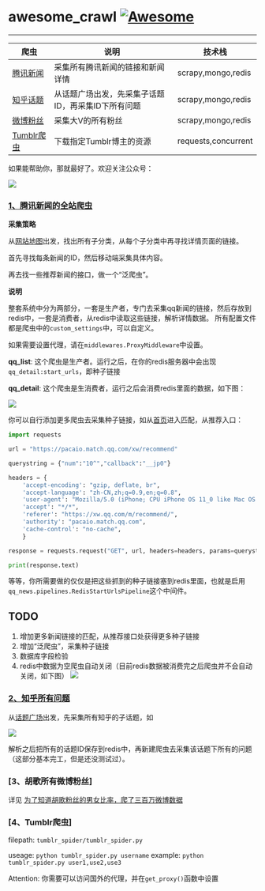 

# awesome_crawl [![Awesome](https://cdn.rawgit.com/sindresorhus/awesome/d7305f38d29fed78fa85652e3a63e154dd8e8829/media/badge.svg)](https://github.com/sindresorhus/awesome) 

---

| 爬虫                        | 说明             | 技术栈 |
| ------------------------- | -------------- | -------------- |
| [腾讯新闻](https://github.com/zhangslob/awesome_crawl#1%E8%85%BE%E8%AE%AF%E6%96%B0%E9%97%BB%E7%9A%84%E5%85%A8%E7%AB%99%E7%88%AC%E8%99%AB) | 采集所有腾讯新闻的链接和新闻详情        | scrapy,mongo,redis |
| [知乎话题](https://github.com/zhangslob/awesome_crawl#2%E7%9F%A5%E4%B9%8E%E6%89%80%E6%9C%89%E9%97%AE%E9%A2%98)                       | 从话题广场出发，先采集子话题ID，再采集ID下所有问题          | scrapy,mongo,redis |
| [微博粉丝](https://github.com/zhangslob/awesome_crawl#3%E8%83%A1%E6%AD%8C%E6%89%80%E6%9C%89%E5%BE%AE%E5%8D%9A%E7%B2%89%E4%B8%9D)                | 采集大V的所有粉丝          | scrapy,mongo,redis |
| [Tumblr爬虫](https://github.com/zhangslob/awesome_crawl#4tumblr%E7%88%AC%E8%99%AB) | 下载指定Tumblr博主的资源 | requests,concurrent |



如果能帮助你，那就最好了。欢迎关注公众号：

![](https://ws4.sinaimg.cn/large/006tKfTcly1g0zrwffcfbj309k09kjrc.jpg)




### [1、腾讯新闻的全站爬虫](https://github.com/zhangslob/awesome_crawl/tree/master/qq_news/qq_news)

**采集策略**

从[网站地图](http://www.qq.com/map/)出发，找出所有子分类，从每个子分类中再寻找详情页面的链接。

首先寻找每条新闻的ID，然后移动端采集具体内容。

再去找一些推荐新闻的接口，做一个“泛爬虫”。

**说明**

整套系统中分为两部分，一套是生产者，专门去采集qq新闻的链接，然后存放到redis中，一套是消费者，从redis中读取这些链接，解析详情数据。
所有配置文件都是爬虫中的`custom_settings`中，可以自定义。

如果需要设置代理，请在`middlewares.ProxyMiddleware`中设置。

**qq_list**: 这个爬虫是生产者。运行之后，在你的redis服务器中会出现`qq_detail:start_urls`，即种子链接


**qq_detail**: 这个爬虫是生消费者，运行之后会消费redis里面的数据，如下图：


![](https://i.imgur.com/j81d8AP.png)

你可以自行添加更多爬虫去采集种子链接，如从[首页](http://www.qq.com/)进入匹配，从推荐入口：

```python
import requests

url = "https://pacaio.match.qq.com/xw/recommend"

querystring = {"num":"10^","callback":"__jp0"}

headers = {
    'accept-encoding': "gzip, deflate, br",
    'accept-language': "zh-CN,zh;q=0.9,en;q=0.8",
    'user-agent': "Mozilla/5.0 (iPhone; CPU iPhone OS 11_0 like Mac OS X) AppleWebKit/604.1.38 (KHTML, like Gecko) Version/11.0 Mobile/15A372 Safari/604.1",
    'accept': "*/*",
    'referer': "https://xw.qq.com/m/recommend/",
    'authority': "pacaio.match.qq.com",
    'cache-control': "no-cache",
    }

response = requests.request("GET", url, headers=headers, params=querystring)

print(response.text)
```
等等，你所需要做的仅仅是把这些抓到的种子链接塞到redis里面，也就是启用`qq_news.pipelines.RedisStartUrlsPipeline`这个中间件。

## TODO

1. 增加更多新闻链接的匹配，从推荐接口处获得更多种子链接
2. 增加“泛爬虫”，采集种子链接
2. 数据库字段检验
3. redis中数据为空爬虫自动关闭（目前redis数据被消费完之后爬虫并不会自动关闭，如下图）
![](https://i.imgur.com/Sk4GDMA.png)

### [2、知乎所有问题](https://github.com/zhangslob/awesome_crawl/tree/master/zhihu_topic/zhihu_topic)


从[话题广场](https://www.zhihu.com/topics)出发，先采集所有知乎的子话题，如


![](https://i.imgur.com/TC89LlB.png)

解析之后把所有的话题ID保存到redis中，再新建爬虫去采集该话题下所有的问题（这部分基本完工，但是还没测试过）。


### [3、胡歌所有微博粉丝]

详见 [为了知道胡歌粉丝的男女比率，爬了三百万微博数据](https://zhangslob.github.io/2018/06/07/%E8%83%A1%E6%AD%8C%E7%94%B7%E7%B2%89%E5%A4%9A%E8%BF%98%E6%98%AF%E5%A5%B3%E7%B2%89%E5%A4%9A-%E7%88%AC%E7%88%AC%E5%BE%AE%E5%8D%9A/)



### [4、Tumblr爬虫]

filepath: `tumblr_spider/tumblr_spider.py`

useage: `python tumblr_spider.py username`
example: `python tumblr_spider.py user1,use2,use3`

Attention: 你需要可以访问国外的代理，并在`get_proxy()`函数中设置